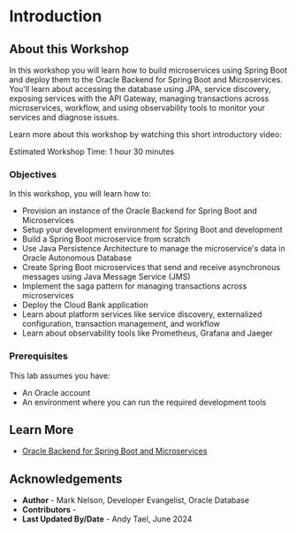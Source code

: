 # Introduction

## About this Workshop

In this workshop you will learn how to build microservices using Spring Boot and deploy them to the Oracle Backend for Spring Boot and Microservices. You'll learn about accessing the database using JPA, service discovery, exposing services with the API Gateway, managing transactions across microservices, workflow, and using observability tools to monitor your services and diagnose issues.

Learn more about this workshop by watching this short introductory video:  [](youtube:n5yJd7bEcy8)

Estimated Workshop Time: 1 hour 30 minutes

### Objectives

In this workshop, you will learn how to:

* Provision an instance of the Oracle Backend for Spring Boot and Microservices
* Setup your development environment for Spring Boot and development
* Build a Spring Boot microservice from scratch
* Use Java Persistence Architecture to manage the microservice's data in Oracle Autonomous Database
* Create Spring Boot microservices that send and receive asynchronous messages using Java Message Service (JMS)
* Implement the saga pattern for managing transactions across microservices
* Deploy the Cloud Bank application
* Learn about platform services like service discovery, externalized configuration, transaction management, and workflow
* Learn about observability tools like Prometheus, Grafana and Jaeger

### Prerequisites

This lab assumes you have:

* An Oracle account
* An environment where you can run the required development tools

## Learn More

* [Oracle Backend for Spring Boot and Microservices](https://bit.ly/oraclespringboot)

## Acknowledgements

* **Author** - Mark Nelson, Developer Evangelist, Oracle Database
* **Contributors** - [](var:contributors)
* **Last Updated By/Date** - Andy Tael, June 2024
